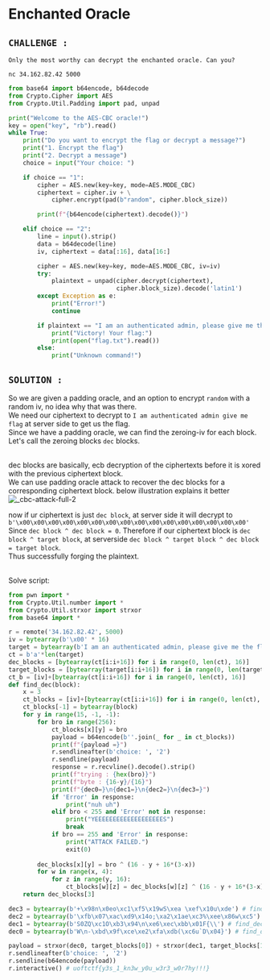 # Enchanted Oracle

## `CHALLENGE :`
```
Only the most worthy can decrypt the enchanted oracle. Can you?

nc 34.162.82.42 5000
```
```py
from base64 import b64encode, b64decode
from Crypto.Cipher import AES
from Crypto.Util.Padding import pad, unpad

print("Welcome to the AES-CBC oracle!")
key = open("key", "rb").read()
while True:
    print("Do you want to encrypt the flag or decrypt a message?")
    print("1. Encrypt the flag")
    print("2. Decrypt a message")
    choice = input("Your choice: ")

    if choice == "1":
        cipher = AES.new(key=key, mode=AES.MODE_CBC)
        ciphertext = cipher.iv + \
            cipher.encrypt(pad(b"random", cipher.block_size))

        print(f"{b64encode(ciphertext).decode()}")

    elif choice == "2":
        line = input().strip()
        data = b64decode(line)
        iv, ciphertext = data[:16], data[16:]

        cipher = AES.new(key=key, mode=AES.MODE_CBC, iv=iv)
        try:
            plaintext = unpad(cipher.decrypt(ciphertext),
                              cipher.block_size).decode('latin1')
        except Exception as e:
            print("Error!")
            continue

        if plaintext == "I am an authenticated admin, please give me the flag":
            print("Victory! Your flag:")
            print(open("flag.txt").read())
        else:
            print("Unknown command!")
```

## `SOLUTION :`
So we are given a padding oracle, and an option to encrypt `random` with a random iv, no idea why that was there. \
We need our ciphertext to decrypt to `I am authenticated admin give me flag` at server side to get us the flag. \
Since we have a padding oracle, we can find the zeroing-iv for each block. Let's call the zeroing blocks `dec` blocks. <br><br>

dec blocks are basically, ecb decryption of the ciphertexts before it is xored with the previous ciphertext block. \
We can use padding oracle attack to recover the dec blocks for a corresponding ciphertext block.
below illustration explains it better \
![_cbc-attack-full-2](https://github.com/user-attachments/assets/42a14d6a-a075-4ec4-a93e-1e016b019aad)

now if ur ciphertext is just `dec block`, at server side it will decrypt to `b'\x00\x00\x00\x00\x00\x00\x00\x00\x00\x00\x00\x00\x00\x00\x00\x00'` \
Since `dec block ^ dec block = 0`. Therefore if our ciphertext block is `dec block ^ target block`, at serverside `dec block ^ target block ^ dec block = target block`. \
Thus successfully forging the plaintext.<br><br>

Solve script:
```py
from pwn import *
from Crypto.Util.number import *
from Crypto.Util.strxor import strxor
from base64 import *

r = remote('34.162.82.42', 5000)
iv = bytearray(b'\x00' * 16)
target = bytearray(b'I am an authenticated admin, please give me the flag\x0c\x0c\x0c\x0c\x0c\x0c\x0c\x0c\x0c\x0c\x0c\x0c')
ct = b'a'*len(target)
dec_blocks = [bytearray(ct[i:i+16]) for i in range(0, len(ct), 16)]
target_blocks = [bytearray(target[i:i+16]) for i in range(0, len(target), 16)] 
ct_b = [iv]+[bytearray(ct[i:i+16]) for i in range(0, len(ct), 16)]
def find_dec(block):
    x = 3
    ct_blocks = [iv]+[bytearray(ct[i:i+16]) for i in range(0, len(ct), 16)]
    ct_blocks[-1] = bytearray(block)
    for y in range(15, -1, -1):
        for bro in range(256):
            ct_blocks[x][y] = bro
            payload = b64encode(b''.join(_ for _ in ct_blocks))
            print(f"{payload =}")
            r.sendlineafter(b'choice: ', '2')
            r.sendline(payload)
            response = r.recvline().decode().strip()
            print(f"trying : {hex(bro)}")
            print(f"byte : {16-y}/{16}")
            print(f"{dec0=}\n{dec1=}\n{dec2=}\n{dec3=}")
            if 'Error' in response:
                print("nuh uh")
            elif bro < 255 and 'Error' not in response:
                print("YEEEEEEEEEEEEEEEEEEES")
                break
            if bro == 255 and 'Error' in response:
                print("ATTACK FAILED.")
                exit(0)
        
        dec_blocks[x][y] = bro ^ (16 - y + 16*(3-x))
        for w in range(x, 4):
            for z in range(y, 16):
                ct_blocks[w][z] = dec_blocks[w][z] ^ (16 - y + 16*(3-x) + 1)
    return dec_blocks[3]

dec3 = bytearray(b'+\x98n\x0eo\xc1\xf5\x19wS\xea \xef\x10u\xde') # find_dec(ct_blocks[3])
dec2 = bytearray(b'\xfb\x07\xac\xd9\x14o;\xa2\x1ae\xc3%\xee\x86w\xc5') # find_dec(strxor(dec3, target[3]))
dec1 = bytearray(b'S0ZQ\xc1O\xb3\x94\n\xe6\xec\xbb\x01F{\\') # find_dec(strxor(dec2, target[2]))
dec0 = bytearray(b'W\n-\xbd\x9f\xce\xe2\xfa\xdb(\xc6u`D\x04}') # find_dec(strxor(dec1, target[1]))

payload = strxor(dec0, target_blocks[0]) + strxor(dec1, target_blocks[1]) + strxor(dec2, target_blocks[2]) + strxor(dec3, target_blocks[3]) + b'a'*16
r.sendlineafter(b'choice: ', '2')
r.sendline(b64encode(payload))
r.interactive() # uoftctf{y3s_1_kn3w_y0u_w3r3_w0r7hy!!!}
```
